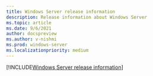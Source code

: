 ```yaml
---
title: Windows Server release information
description: Release information about Windows Server
ms.topic: article
ms.date: 9/6/2021
author: docspreview
ms.author: v-nishmi
ms.prod: windows-server
ms.localizationpriority: medium
---
```

[!INCLUDE[Windows Server release information](~/../_rip/windows/release-information/windows-server-release-info.md)]
